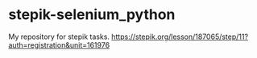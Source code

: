 # stepik-selenium_python
My repository for stepik tasks.
https://stepik.org/lesson/187065/step/11?auth=registration&unit=161976
